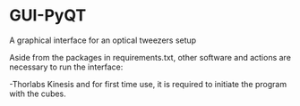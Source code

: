 # GUI-PyQT
A graphical interface for an optical tweezers setup

Aside from the packages in requirements.txt, other software and actions are necessary to run the interface:

-Thorlabs Kinesis and for first time use, it is required to initiate the program with the cubes.
